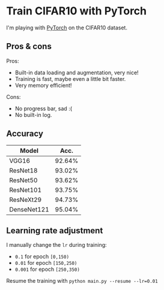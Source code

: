# Train CIFAR10 with PyTorch

I'm playing with [PyTorch](http://pytorch.org/) on the CIFAR10 dataset.

## Pros & cons
Pros:
- Built-in data loading and augmentation, very nice!
- Training is fast, maybe even a little bit faster.
- Very memory efficient!

Cons:
- No progress bar, sad :(
- No built-in log.

## Accuracy
| Model        | Acc.    |
| ------------ |-----------  |
| VGG16        | 92.64%      |
| ResNet18     | 93.02%      |
| ResNet50     | 93.62%      |
| ResNet101    | 93.75%      |
| ResNeXt29    | 94.73%      |
| DenseNet121  | 95.04%      |

## Learning rate adjustment
I manually change the `lr` during training:
- `0.1` for epoch `[0,150)`
- `0.01` for epoch `[150,250)`
- `0.001` for epoch `[250,350)`

Resume the training with `python main.py --resume --lr=0.01`
